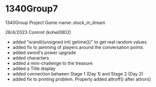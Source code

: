 # 1340Group7
1340Group Project Game-name: stuck_in_dream

26/4/2023 Commit (kohei0802)
 - added "srand((unsigned int) getime())" to get real random values
 - added fix to jamming of players around the conversation points
 - added sword's power upgrade
 - added characters 
 - added a mini-challenge to the treasure
 - added a Title display
 - added connection between Stage 1 (Day 1) and Stage 2 (Day 2)
 - added fix to printing problem. Properly added attroff() after attron()
